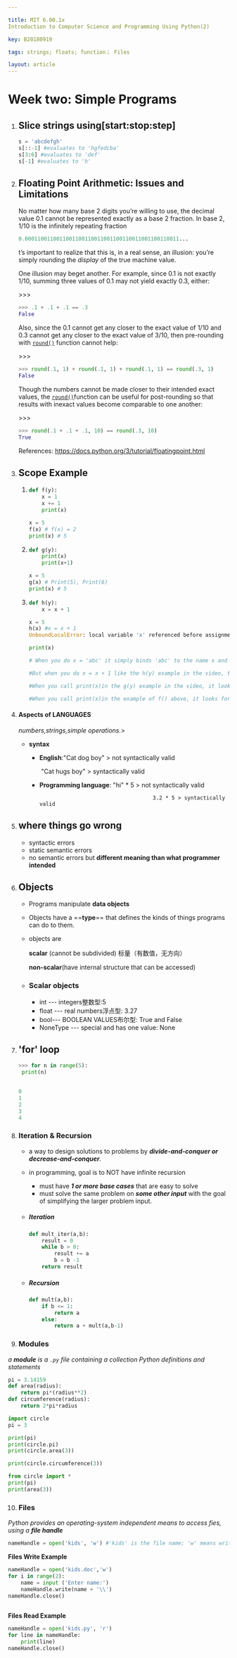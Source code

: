 ```yaml
---

title: MIT 6.00.1x
Introduction to Computer Science and Programming Using Python(2)

key: B20180919

tags: strings; floats; function； Files

layout: article
---
```


# Week two: Simple Programs

1. ## Slice strings using[start:stop:step]

   ```python
   s = 'abcdefgh'
   s[::-1] #evaluates to 'hgfedcba'
   s[3:6] #evaluates to 'def'
   s[-1] #evaluates to 'h'
   ```

2. ## Floating Point Arithmetic: Issues and Limitations

   No matter how many base 2 digits you’re willing to use, the decimal value 0.1 cannot be represented exactly as a base 2 fraction. In base 2, 1/10 is the infinitely repeating fraction

   ```python
   0.0001100110011001100110011001100110011001100110011...
   ```

   t’s important to realize that this is, in a real sense, an illusion: you’re simply rounding the *display* of the true machine value.

   One illusion may beget another. For example, since 0.1 is not exactly 1/10, summing three values of 0.1 may not yield exactly 0.3, either:

   \>>>

   ```python
   >>> .1 + .1 + .1 == .3
   False
   ```

   Also, since the 0.1 cannot get any closer to the exact value of 1/10 and 0.3 cannot get any closer to the exact value of 3/10, then pre-rounding with [`round()`](https://docs.python.org/3/library/functions.html#round) function cannot help:

   \>>>

   ```python
   >>> round(.1, 1) + round(.1, 1) + round(.1, 1) == round(.3, 1)
   False
   ```

   Though the numbers cannot be made closer to their intended exact values, the [`round()`](https://docs.python.org/3/library/functions.html#round)function can be useful for post-rounding so that results with inexact values become comparable to one another:

   \>>>

   ```python
   >>> round(.1 + .1 + .1, 10) == round(.3, 10)
   True
   ```

   References: https://docs.python.org/3/tutorial/floatingpoint.html

3. ## Scope Example

   1. ```python
      def f(y):
          x = 1
          x += 1
          print(x)
      
      x = 5
      f(x) # f(x) = 2
      print(x) # 5
      
      ```

   2. ```python
      def g(y):
          print(x)
          print(x+1)
      
      x = 5
      g(x) # Print(5), Print(6)
      print(x) # 5
      
      ```

   3. ```python
      def h(y):
          x = x + 1
      
      x = 5
      h(x) #x = x + 1
      UnboundLocalError: local variable 'x' referenced before assignment
      
      print(x)
      
      # When you do x = 'abc' it simply binds 'abc' to the name x and treat x as a local variable within the local scope, no looking up needed.
      
      #But when you do x = x + 1 like the h(y) example in the video, the right hand side is evaluated first, it starts looking for x in the current scope, and it finds a binding of x in the current scope which is x = x + 1, so x is a local variable that is referenced before it is bound, hence the error.
      
      #When you call print(x)in the g(y) example in the video, it looks for x in the current scope, nothing is found, so it looks to x from the global scope and prints it. No rule is violated.
      
      #When you call print(x)in the example of f() above, it looks for x in the current scope, it actually finds the binding x = 'abc', so x is a local variable that is referenced before it is bound, hence the error.
      ```

4. #### Aspects of LANGUAGES

   <em>numbers,strings,simple operations.</em>>

   - **syntax**

     - **English**:"Cat dog boy" > not syntactically valid

       ​               "Cat hugs boy" > syntactically valid

     - **Programming language**: "hi" * 5 > not syntactically valid

        		                               3.2 * 5 > syntactically valid

5. ## where things go wrong

   - syntactic errors
   - static semantic errors
   - no semantic errors but **different meaning than what programmer intended**

6. ## Objects

   - Programs manipulate **data objects**

   - Objects have a ==**type**== that defines the kinds of things programs can do to them.

   - objects are

     **scalar** (cannot be subdivided) 标量（有数值，无方向）

     **non-scalar**(have internal structure that can be accessed)

   - ### Scalar objects

     - int --- integers整数型:5
     - float --- real numbers浮点型: 3.27
     - bool--- BOOLEAN VALUES布尔型: True and False
     - NoneType --- special and has one value: None

7. ## 'for' loop

   ```python
   >>> for n in range(5):
   	print(n)
   
   	
   0
   1
   2
   3
   4  
   ```

8. ### **Iteration & Recursion**

   - a way to design solutions to problems by <em>**divide-and-conquer or decrease-and-conquer**.</em>

   - in programming, goal is to NOT have infinite recursion

     - must have <em>**1 or more base cases**</em> that are easy to solve
     - must solve the same problem on <em>**some other input**</em> with the goal of simplifying the larger problem input.

   - ##### Iteration

     ```python
     def mult_iter(a,b):
         result = 0
         while b > 0:
             result += a
             b = b -1
         return result
     ```

   - ##### Recursion

     ```python
     def mult(a,b):
         if b <= 1:
             return a
         else:
             return a + mult(a,b-1)
     ```

9. ### Modules

<em>a **module** is a `.py` file containing a collection Python definitions and statements</em>

```python
pi = 3.14159
def area(radius):
    return pi*(radius**2)
def circumference(radius):
    return 2*pi*radius
```

```python
import circle
pi = 3

print(pi)
print(circle.pi)
print(circle.area(3))

print(circle.circumference(3))
```

```python
from circle import *
print(pi)
print(area(3))
```

10. ### Files

<em>Python provides an operating-system independent means to access fies, using a **file handle**</em>

```python
nameHandle = open('kids', 'w') #'kids' is the file name; 'w' means writing.
```

**Files Write Example**

```python
nameHandle = open('kids.doc','w')
for i in range(2):
    name = input ('Enter name:')
    nameHandle.write(name + '\\')
nameHandle.close()
                     
```

**Files Read Example**

```python
nameHandle = open('kids.py', 'r')
for line in nameHandle:
    print(line)
nameHandle.close()
```

